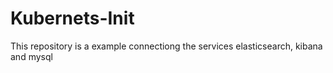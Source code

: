 # Kubernets-Init
This repository is a example connectiong the services elasticsearch, kibana and mysql
